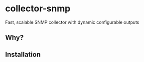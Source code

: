 # collector-snmp
Fast, scalable SNMP collector with dynamic configurable outputs

## Why?

## Installation 


